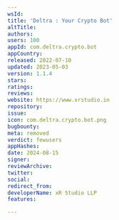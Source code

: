 ```yaml
---
wsId: 
title: 'Deltra : Your Crypto Bot'
altTitle: 
authors: 
users: 100
appId: com.deltra.crypto.bot
appCountry: 
released: 2022-07-10
updated: 2023-05-03
version: 1.1.4
stars: 
ratings: 
reviews: 
website: https://www.xrstudio.in
repository: 
issue: 
icon: com.deltra.crypto.bot.png
bugbounty: 
meta: removed
verdict: fewusers
appHashes: 
date: 2024-08-15
signer: 
reviewArchive: 
twitter: 
social: 
redirect_from: 
developerName: xR Studio LLP
features: 

---
```


